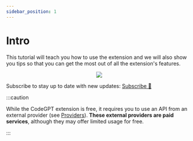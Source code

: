 ```yaml
---
sidebar_position: 1
---
```


# Intro

 This tutorial will teach you how to use the extension and we will also show you tips so that you can get the most out of all the extension's features.

<p align="center">
    <img src="https://github.com/davila7/code-gpt-docs/assets/6216945/a7f7acc0-4e85-4e88-9370-a2d2f1163a1d" />
</p>

Subscribe to stay up to date with new updates: [Subscribe 📨](https://817715f5.sibforms.com/serve/MUIEAMf2kzgJKDLrfbc46jFqp1U2BCxtNd2G2YfHO_4Wdqvdj0FqFJzy7a-_iVFmCKBzuSIjfoqot4O8DJXEj288d_YmAXXYKQCe34E0CseCIq7Ozvg90PktET7eeGdlTtrSc5f4S4pMYkyrJdQRSjLyur5_l1r3mUyCbDahOq4M8Jc5Hy-c9ZX_wkX-qt5lH0ORt6ePXfyRrGZY)

:::caution

While the CodeGPT extension is free, it requires you to use an API from an external provider (see [Providers](/docs/category/ai-providers)). **These external providers are paid services**, although they may offer limited usage for free.

:::



